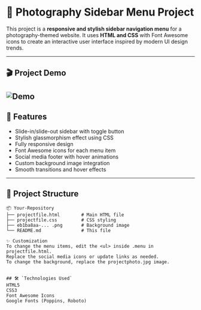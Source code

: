 # 📸 Photography Sidebar Menu Project

This project is a **responsive and stylish sidebar navigation menu** for a photography-themed website. It uses **HTML and CSS** with Font Awesome icons to create an interactive user interface inspired by modern UI design trends.

---
## 🎬 Project Demo

![Demo](https://github.com/Ashish-Navale/frontend-sidebar-menu-project/blob/main/sidebar_demo.gif?raw=true)
---
## 🚀 Features

- Slide-in/slide-out sidebar with toggle button
- Stylish glassmorphism effect using CSS
- Fully responsive design
- Font Awesome icons for each menu item
- Social media footer with hover animations
- Custom background image integration
- Smooth transitions and hover effects
---

## 📁 Project Structure

```plaintext
📦 Your-Repository
├── projectfile.html        # Main HTML file
├── projectfile.css         # CSS styling
├── eb1ba8aa-... .png       # Background image
└── README.md               # This file

✨ Customization
To change the menu items, edit the <ul> inside .menu in projectfile.html.
Replace the social media icons or update links as needed.
To change the background, replace the projectphoto.jpg image.


## 🛠️ `Technologies Used`
HTML5
CSS3
Font Awesome Icons
Google Fonts (Poppins, Roboto)







